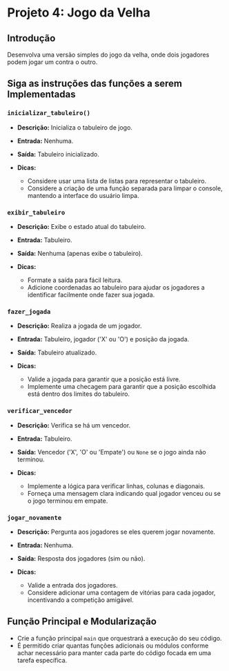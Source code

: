 # Projeto 4: Jogo da Velha

## Introdução

Desenvolva uma versão simples do jogo da velha, onde dois jogadores podem jogar um contra o outro.

## Siga as instruções das funções a serem Implementadas

### `inicializar_tabuleiro()`

- **Descrição:** Inicializa o tabuleiro de jogo.
- **Entrada:** Nenhuma.
- **Saída:** Tabuleiro inicializado.
- **Dicas:** 

  - Considere usar uma lista de listas para representar o tabuleiro.
  - Considere a criação de uma função separada para limpar o console, mantendo a interface do usuário limpa.

### `exibir_tabuleiro`

- **Descrição:** Exibe o estado atual do tabuleiro.
- **Entrada:** Tabuleiro.
- **Saída:** Nenhuma (apenas exibe o tabuleiro).
- **Dicas:** 

  - Formate a saída para fácil leitura.
  - Adicione coordenadas ao tabuleiro para ajudar os jogadores a identificar facilmente onde fazer sua jogada.

### `fazer_jogada`

- **Descrição:** Realiza a jogada de um jogador.
- **Entrada:** Tabuleiro, jogador ('X' ou 'O') e posição da jogada.
- **Saída:** Tabuleiro atualizado.
- **Dicas:** 

  - Valide a jogada para garantir que a posição está livre.
  - Implemente uma checagem para garantir que a posição escolhida está dentro dos limites do tabuleiro.

### `verificar_vencedor`

- **Descrição:** Verifica se há um vencedor.
- **Entrada:** Tabuleiro.
- **Saída:** Vencedor ('X', 'O' ou 'Empate') ou `None` se o jogo ainda não terminou.
- **Dicas:** 

  - Implemente a lógica para verificar linhas, colunas e diagonais.
  - Forneça uma mensagem clara indicando qual jogador venceu ou se o jogo terminou em empate.

### `jogar_novamente`

- **Descrição:** Pergunta aos jogadores se eles querem jogar novamente.
- **Entrada:** Nenhuma.
- **Saída:** Resposta dos jogadores (sim ou não).
- **Dicas:** 

  - Valide a entrada dos jogadores.
  - Considere adicionar uma contagem de vitórias para cada jogador, incentivando a competição amigável.

## **Função Principal e Modularização**

- Crie a função principal `main` que orquestrará a execução do seu código.
- É permitido criar quantas funções adicionais ou módulos conforme achar necessário para manter cada parte do código focada em uma tarefa específica.